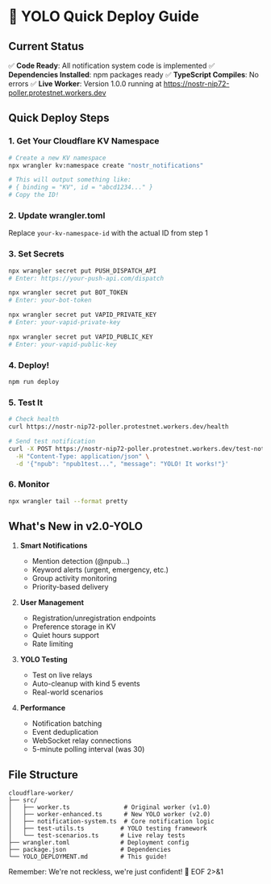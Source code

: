 # 🚀 YOLO Quick Deploy Guide

## Current Status
✅ **Code Ready**: All notification system code is implemented
✅ **Dependencies Installed**: npm packages ready
✅ **TypeScript Compiles**: No errors
✅ **Live Worker**: Version 1.0.0 running at https://nostr-nip72-poller.protestnet.workers.dev

## Quick Deploy Steps

### 1. Get Your Cloudflare KV Namespace
```bash
# Create a new KV namespace
npx wrangler kv:namespace create "nostr_notifications"

# This will output something like:
# { binding = "KV", id = "abcd1234..." }
# Copy the ID!
```

### 2. Update wrangler.toml
Replace `your-kv-namespace-id` with the actual ID from step 1

### 3. Set Secrets
```bash
npx wrangler secret put PUSH_DISPATCH_API
# Enter: https://your-push-api.com/dispatch

npx wrangler secret put BOT_TOKEN
# Enter: your-bot-token

npx wrangler secret put VAPID_PRIVATE_KEY
# Enter: your-vapid-private-key

npx wrangler secret put VAPID_PUBLIC_KEY
# Enter: your-vapid-public-key
```

### 4. Deploy!
```bash
npm run deploy
```

### 5. Test It
```bash
# Check health
curl https://nostr-nip72-poller.protestnet.workers.dev/health

# Send test notification
curl -X POST https://nostr-nip72-poller.protestnet.workers.dev/test-notification \
  -H "Content-Type: application/json" \
  -d '{"npub": "npub1test...", "message": "YOLO! It works!"}'
```

### 6. Monitor
```bash
npx wrangler tail --format pretty
```

## What's New in v2.0-YOLO

1. **Smart Notifications**
   - Mention detection (@npub...)
   - Keyword alerts (urgent, emergency, etc.)
   - Group activity monitoring
   - Priority-based delivery

2. **User Management**
   - Registration/unregistration endpoints
   - Preference storage in KV
   - Quiet hours support
   - Rate limiting

3. **YOLO Testing**
   - Test on live relays
   - Auto-cleanup with kind 5 events
   - Real-world scenarios

4. **Performance**
   - Notification batching
   - Event deduplication
   - WebSocket relay connections
   - 5-minute polling interval (was 30)

## File Structure
```
cloudflare-worker/
├── src/
│   ├── worker.ts               # Original worker (v1.0)
│   ├── worker-enhanced.ts      # New YOLO worker (v2.0)
│   ├── notification-system.ts  # Core notification logic
│   ├── test-utils.ts          # YOLO testing framework
│   └── test-scenarios.ts      # Live relay tests
├── wrangler.toml              # Deployment config
├── package.json               # Dependencies
└── YOLO_DEPLOYMENT.md         # This guide!
```

Remember: We're not reckless, we're just confident! 🎉
EOF 2>&1

